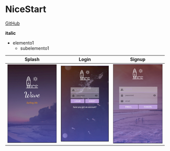 # NiceStart

[GitHub](https://github.com/Nachoj8)

**italic**

* elemento1
  * subelemento1

Splash | Login| Signup
--------|--------|--------
![](img/splash.jpg) | ![](img/login.jpg) | ![](img/signup.jpg)